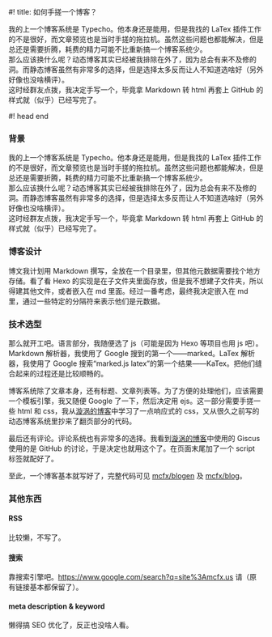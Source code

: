 #! title: 如何手搓一个博客？

我的上一个博客系统是 Typecho。他本身还是能用，但是我找的 LaTex 插件工作的不是很好，而文章预览也是当时手搓的拖拉机。虽然这些问题也都能解决，但是总还是需要折腾，耗费的精力可能不比重新搞一个博客系统少。  
那么应该换什么呢？动态博客其实已经被我排除在外了，因为总会有来不及修的洞。而静态博客虽然有非常多的选择，但是选择太多反而让人不知道选啥好（另外好像也没啥横评）。  
这时经群友点拨，我决定手写一个，毕竟拿 Markdown 转 html 再套上 GitHub 的样式就（似乎）已经写完了。

#! head end

### 背景

我的上一个博客系统是 Typecho。他本身还是能用，但是我找的 LaTex 插件工作的不是很好，而文章预览也是当时手搓的拖拉机。虽然这些问题也都能解决，但是总还是需要折腾，耗费的精力可能不比重新搞一个博客系统少。  
那么应该换什么呢？动态博客其实已经被我排除在外了，因为总会有来不及修的洞。而静态博客虽然有非常多的选择，但是选择太多反而让人不知道选啥好（另外好像也没啥横评）。  
这时经群友点拨，我决定手写一个，毕竟拿 Markdown 转 html 再套上 GitHub 的样式就（似乎）已经写完了。

### 博客设计

博文我计划用 Markdown 撰写，全放在一个目录里，但其他元数据需要找个地方存储。看了看 Hexo 的实现是在子文件夹里面存放，但是我不想建子文件夹，所以得建其他文件，或者嵌入在 md 里面。经过一番考虑，最终我决定嵌入在 md 里，通过一些特定的分隔符来表示他们是元数据。

### 技术选型

那么就开工吧。语言部分，我随便选了 js（可能是因为 Hexo 等项目也用 js 吧）。Markdown 解析器，我使用了 Google 搜到的第一个——marked。LaTex 解析器，我使用了 Google 搜索“marked.js latex”的第一个结果——KaTex。把他们缝合起来的过程还是比较顺畅的。

博客系统除了文章本身，还有标题、文章列表等。为了方便的处理他们，应该需要一个模板引擎，我又随便 Google 了一下，然后决定用 ejs。这一部分需要手搓一些 html 和 css，我从[漩涡的博客](https://xuanwo.io/)中学习了一点响应式的 css，又从很久之前写的动态博客系统里抄来了翻页部分的代码。

最后还有评论。评论系统也有非常多的选择。我看到[漩涡的博客](https://xuanwo.io/)中使用的 Giscus 使用的是 GitHub 的讨论，于是决定也就用这个了。在页面末尾加了一个 script 标签就配好了。

至此，一个博客基本就写好了，完整代码可见 [mcfx/blogen](https://github.com/mcfx/blogen) 及 [mcfx/blog](https://github.com/mcfx/blog)。

### 其他东西

#### RSS

比较懒，不写了。

#### 搜索

靠搜索引擎吧。https://www.google.com/search?q=site%3Amcfx.us 请（原有链接基本都保留了）。

#### meta description & keyword

懒得搞 SEO 优化了，反正也没啥人看。
